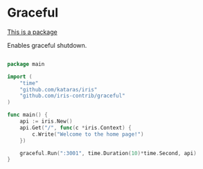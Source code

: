 # Graceful

[This is a package](https://github.com/iris-contrib/graceful)


Enables graceful shutdown.

```go

package main

import (
	"time"
    "github.com/kataras/iris"
	"github.com/iris-contrib/graceful"
)

func main() {
	api := iris.New()
	api.Get("/", func(c *iris.Context) {
		c.Write("Welcome to the home page!")
	})

	graceful.Run(":3001", time.Duration(10)*time.Second, api)
}


```